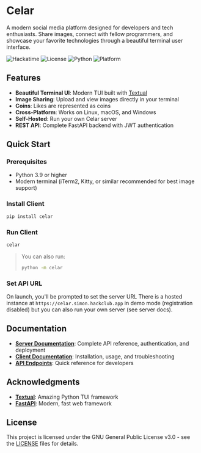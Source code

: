 # Celar

A modern social media platform designed for developers and tech enthusiasts. Share images, connect with fellow programmers, and showcase your favorite technologies through a beautiful terminal user interface.

![Hackatime](https://hackatime-badge.hackclub.com/U08HC7N4JJW/celar)
![License](https://img.shields.io/badge/license-GPL--3.0-blue.svg)
![Python](https://img.shields.io/badge/python-3.9+-blue.svg)
![Platform](https://img.shields.io/badge/platform-linux%20%7C%20macos%20%7C%20windows-lightgrey.svg)

## Features

- **Beautiful Terminal UI**: Modern TUI built with [Textual](https://textual.textualize.io/)
- **Image Sharing**: Upload and view images directly in your terminal
- **Coins**: Likes are represented as coins
- **Cross-Platform**: Works on Linux, macOS, and Windows
- **Self-Hosted**: Run your own Celar server
- **REST API**: Complete FastAPI backend with JWT authentication

## Quick Start

### Prerequisites
- Python 3.9 or higher
- Modern terminal (iTerm2, Kitty, or similar recommended for best image support)

### Install Client
```bash
pip install celar
```

### Run Client
```bash
celar
```
> You can also run:
> ```bash
> python -m celar
> ```

### Set API URL

On launch, you'll be prompted to set the server URL
There is a hosted instance at `https://celar.simon.hackclub.app` in demo mode (registration disabled) but you can also run your own server (see server docs).

## Documentation

- **[Server Documentation](server/README.md)**: Complete API reference, authentication, and deployment
- **[Client Documentation](client/README.md)**: Installation, usage, and troubleshooting
- **[API Endpoints](#api-overview)**: Quick reference for developers

## Acknowledgments

- **[Textual](https://textual.textualize.io/)**: Amazing Python TUI framework
- **[FastAPI](https://fastapi.tiangolo.com/)**: Modern, fast web framework

## License

This project is licensed under the GNU General Public License v3.0 - see the [LICENSE](LICENSE) files for details.